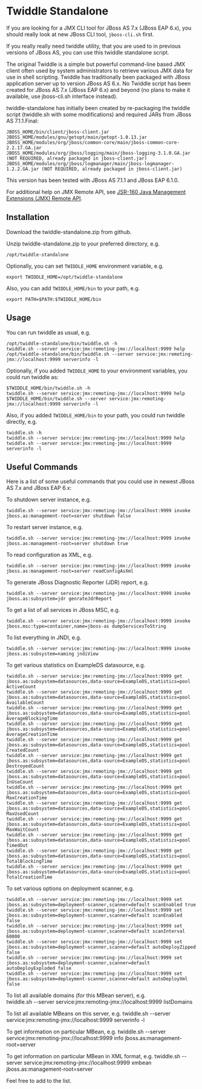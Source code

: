 # Twiddle Standalone

If you are looking for a JMX CLI tool for JBoss AS 7.x (JBoss EAP 6.x), you should really look at new JBoss CLI tool, `jboss-cli.sh` first.

If you really really need twiddle utility, that you are used to in previous versions of JBoss AS, you can use this twiddle standalone script.

The original Twiddle is a simple but powerful command-line based JMX client often used by system administrators to retrieve various JMX data for use in shell scripting. Twiddle has traditionally been packaged with JBoss application server up to version JBoss AS 6.x. No Twiddle script has been created for JBoss AS 7.x (JBoss EAP 6.x) and beyond (no plans to make it available, use jboss-cli.sh interface instead).

twiddle-standalone has initially been created by re-packaging the twiddle script (twiddle.sh with some modifications) and required JARs from JBoss AS 7.1.1.Final:

    JBOSS_HOME/bin/client/jboss-client.jar
    JBOSS_HOME/modules/gnu/getopt/main/getopt-1.0.13.jar
    JBOSS_HOME/modules/org/jboss/common-core/main/jboss-common-core-2.2.17.GA.jar
    JBOSS_HOME/modules/org/jboss/logging/main/jboss-logging-3.1.0.GA.jar (NOT REQUIRED, already packaged in jboss-client.jar)
    JBOSS_HOME/modules/org/jboss/logmanager/main/jboss-logmanager-1.2.2.GA.jar (NOT REQUIRED, already packaged in jboss-client.jar)

This version has been tested with JBoss AS 7.1.1 and JBoss EAP 6.1.0.

For additional help on JMX Remote API, see [JSR-160 Java Management Extensions (JMX) Remote API](http://jcp.org/en/jsr/detail?id=160).  

## Installation

Download the twiddle-standalone.zip from github.

Unzip twiddle-standalone.zip to your preferred directory, e.g.

    /opt/twiddle-standalone

Optionally, you can set `TWIDDLE_HOME` environment variable, e.g. 

    export TWIDDLE_HOME=/opt/twiddle-standalone

Also, you can add `TWIDDLE_HOME/bin` to your path, e.g.

    export PATH=$PATH:$TWIDDLE_HOME/bin


## Usage

You can run twiddle as usual, e.g. 

    /opt/twiddle-standalone/bin/twiddle.sh -h
    twiddle.sh --server service:jmx:remoting-jmx://localhost:9999 help
    /opt/twiddle-standalone/bin/twiddle.sh --server service:jmx:remoting-jmx://localhost:9999 serverinfo -l


Optionally, if you added `TWIDDLE_HOME` to your environment variables, you could run twiddle as:

    $TWIDDLE_HOME/bin/twiddle.sh -h
    twiddle.sh --server service:jmx:remoting-jmx://localhost:9999 help
    $TWIDDLE_HOME/bin/twiddle.sh --server service:jmx:remoting-jmx://localhost:9999 serverinfo -l

Also, if you added `TWIDDLE_HOME/bin` to your path, you could run twiddle directly, e.g.

    twiddle.sh -h
    twiddle.sh --server service:jmx:remoting-jmx://localhost:9999 help
    twiddle.sh --server service:jmx:remoting-jmx://localhost:9999 serverinfo -l

## Useful Commands

Here is a list of some useful commands that you could use in newest JBoss AS 7.x and JBoss EAP 6.x:

To shutdown server instance, e.g.

    twiddle.sh --server service:jmx:remoting-jmx://localhost:9999 invoke jboss.as:management-root=server shutdown false

To restart server instance, e.g.

    twiddle.sh --server service:jmx:remoting-jmx://localhost:9999 invoke jboss.as:management-root=server shutdown true

To read configuration as XML, e.g.

    twiddle.sh --server service:jmx:remoting-jmx://localhost:9999 invoke jboss.as:management-root=server readConfigAsXml

To generate JBoss Diagnostic Reporter (JDR) report, e.g. 

    twiddle.sh --server service:jmx:remoting-jmx://localhost:9999 invoke jboss.as:subsystem=jdr genrateJdrReport

To get a list of all services in JBoss MSC, e.g.

    twiddle.sh --server service:jmx:remoting-jmx://localhost:9999 invoke jboss.msc:type=container,name=jboss-as dumpServicesToString

To list everything in JNDI, e.g.

    twiddle.sh --server service:jmx:remoting-jmx://localhost:9999 invoke jboss.as:subsystem=naming jndiView

To get various statistics on ExampleDS datasource, e.g. 

    twiddle.sh --server service:jmx:remoting-jmx://localhost:9999 get jboss.as:subsystem=datasources,data-source=ExampleDS,statistics=pool ActiveCount
    twiddle.sh --server service:jmx:remoting-jmx://localhost:9999 get jboss.as:subsystem=datasources,data-source=ExampleDS,statistics=pool AvailableCount
    twiddle.sh --server service:jmx:remoting-jmx://localhost:9999 get jboss.as:subsystem=datasources,data-source=ExampleDS,statistics=pool AverageBlockingTime
    twiddle.sh --server service:jmx:remoting-jmx://localhost:9999 get jboss.as:subsystem=datasources,data-source=ExampleDS,statistics=pool AverageCreationTime
    twiddle.sh --server service:jmx:remoting-jmx://localhost:9999 get jboss.as:subsystem=datasources,data-source=ExampleDS,statistics=pool CreatedCount
    twiddle.sh --server service:jmx:remoting-jmx://localhost:9999 get jboss.as:subsystem=datasources,data-source=ExampleDS,statistics=pool DestroyedCount
    twiddle.sh --server service:jmx:remoting-jmx://localhost:9999 get jboss.as:subsystem=datasources,data-source=ExampleDS,statistics=pool InUseCount
    twiddle.sh --server service:jmx:remoting-jmx://localhost:9999 get jboss.as:subsystem=datasources,data-source=ExampleDS,statistics=pool MaxCreationTime
    twiddle.sh --server service:jmx:remoting-jmx://localhost:9999 get jboss.as:subsystem=datasources,data-source=ExampleDS,statistics=pool MaxUsedCount
    twiddle.sh --server service:jmx:remoting-jmx://localhost:9999 get jboss.as:subsystem=datasources,data-source=ExampleDS,statistics=pool MaxWaitCount
    twiddle.sh --server service:jmx:remoting-jmx://localhost:9999 get jboss.as:subsystem=datasources,data-source=ExampleDS,statistics=pool TimedOut
    twiddle.sh --server service:jmx:remoting-jmx://localhost:9999 get jboss.as:subsystem=datasources,data-source=ExampleDS,statistics=pool TotalBlockingTime
    twiddle.sh --server service:jmx:remoting-jmx://localhost:9999 get jboss.as:subsystem=datasources,data-source=ExampleDS,statistics=pool TotalCreationTime

To set various options on deployment scanner, e.g.

    twiddle.sh --server service:jmx:remoting-jmx://localhost:9999 set jboss.as:subsystem=deployment-scanner,scanner=default scanEnabled true
    twiddle.sh --server service:jmx:remoting-jmx://localhost:9999 set jboss.as:subsystem=deployment-scanner,scanner=default scanEnabled false
    twiddle.sh --server service:jmx:remoting-jmx://localhost:9999 set jboss.as:subsystem=deployment-scanner,scanner=default scanInterval 60000
    twiddle.sh --server service:jmx:remoting-jmx://localhost:9999 set jboss.as:subsystem=deployment-scanner,scanner=default autoDeployZipped false
    twiddle.sh --server service:jmx:remoting-jmx://localhost:9999 set jboss.as:subsystem=deployment-scanner,scanner=default autoDeployExploded false
    twiddle.sh --server service:jmx:remoting-jmx://localhost:9999 set jboss.as:subsystem=deployment-scanner,scanner=default autoDeployXml false

To list all available domains (for this MBean server), e.g.  
    twiddle.sh --server service:jmx:remoting-jmx://localhost:9999 listDomains

To list all available MBeans on this server, e.g.
    twiddle.sh --server service:jmx:remoting-jmx://localhost:9999 serverinfo -l

To get information on particular MBean, e.g.
    twiddle.sh --server service:jmx:remoting-jmx://localhost:9999 info jboss.as:management-root=server

To get information on particular MBean in XML format, e.g.
    twiddle.sh --server service:jmx:remoting-jmx://localhost:9999 xmbean jboss.as:management-root=server

Feel free to add to the list.

